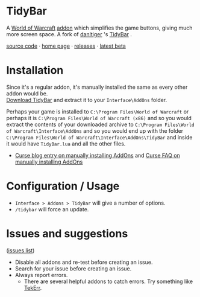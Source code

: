 # TidyBar

A 
[World of Warcraft](http://blog.spiralofhope.com/?p=2987) 
[addon](http://blog.spiralofhope.com/?p=17845) 
which simplifies the game buttons, giving much more screen space.  A fork of 
[danltiger](http://wow.curseforge.com/profiles/danltiger/)
's 
[TidyBar](http://wow.curseforge.com/addons/tidy-bar/)
.

[source code](https://github.com/spiralofhope/TidyBar)
 · [home page](http://blog.spiralofhope.com/?p=19242)
 · [releases](https://github.com/spiralofhope/TidyBar/releases)
 · [latest beta](https://github.com/spiralofhope/TidyBar/archive/master.zip)


# Installation

Since it's a regular addon, it's manually installed the same as every other addon would be.  
[Download TidyBar](https://github.com/spiralofhope/TidyBar/releases) 
and extract it to your `Interface\AddOns` folder.

Perhaps your game is installed to 
`C:\Program Files\World of Warcraft` 
or perhaps it is 
`C:\Program Files\World of Warcraft (x86)` 
and so you would extract the contents of your downloaded archive to 
`C:\Program Files\World of Warcraft\Interface\AddOns` 
and so you would end up with the folder 
`C:\Program Files\World of Warcraft\Interface\AddOns\TidyBar` and inside it would have `TidyBar.lua` and all the other files.

- [Curse blog entry on manually installing AddOns](https://support.curse.com/hc/en-us/articles/204270005) and [Curse FAQ on manually installing AddOns](https://mods.curse.com/faqs/wow-addons#manual)


# Configuration / Usage

- `Interface > Addons > TidyBar` will give a number of options.
- `/tidybar` will force an update.


# Issues and suggestions

([issues list](https://github.com/spiralofhope/TidyBar/issues))

- Disable all addons and re-test before creating an issue.
- Search for your issue before creating an issue.
- Always report errors.
  -  There are several helpful addons to catch errors.  Try something like [TekErr](http://www.wowinterface.com/downloads/info6681).
